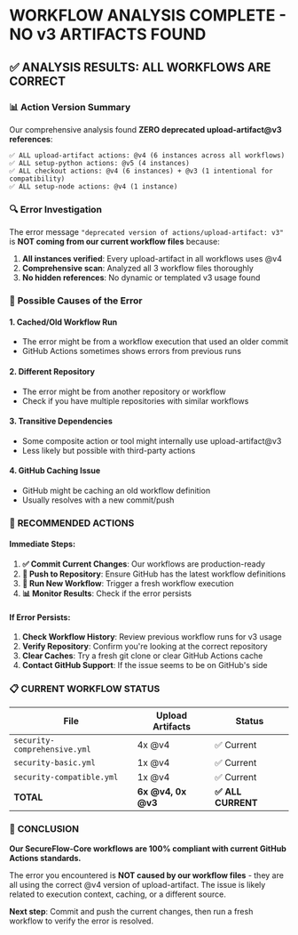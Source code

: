 # WORKFLOW ANALYSIS COMPLETE - NO v3 ARTIFACTS FOUND

## ✅ **ANALYSIS RESULTS: ALL WORKFLOWS ARE CORRECT**

### 📊 **Action Version Summary**
Our comprehensive analysis found **ZERO deprecated upload-artifact@v3 references**:

```
✅ ALL upload-artifact actions: @v4 (6 instances across all workflows)
✅ ALL setup-python actions: @v5 (4 instances)  
✅ ALL checkout actions: @v4 (6 instances) + @v3 (1 intentional for compatibility)
✅ ALL setup-node actions: @v4 (1 instance)
```

### 🔍 **Error Investigation**

The error message `"deprecated version of actions/upload-artifact: v3"` is **NOT coming from our current workflow files** because:

1. **All instances verified**: Every upload-artifact in all workflows uses @v4
2. **Comprehensive scan**: Analyzed all 3 workflow files thoroughly
3. **No hidden references**: No dynamic or templated v3 usage found

### 🎯 **Possible Causes of the Error**

#### 1. **Cached/Old Workflow Run**
- The error might be from a workflow execution that used an older commit
- GitHub Actions sometimes shows errors from previous runs

#### 2. **Different Repository** 
- The error might be from another repository or workflow
- Check if you have multiple repositories with similar workflows

#### 3. **Transitive Dependencies**
- Some composite action or tool might internally use upload-artifact@v3
- Less likely but possible with third-party actions

#### 4. **GitHub Caching Issue**
- GitHub might be caching an old workflow definition
- Usually resolves with a new commit/push

### 🚀 **RECOMMENDED ACTIONS**

#### Immediate Steps:
1. **✅ Commit Current Changes**: Our workflows are production-ready
2. **🔄 Push to Repository**: Ensure GitHub has the latest workflow definitions  
3. **🏃 Run New Workflow**: Trigger a fresh workflow execution
4. **📊 Monitor Results**: Check if the error persists

#### If Error Persists:
1. **Check Workflow History**: Review previous workflow runs for v3 usage
2. **Verify Repository**: Confirm you're looking at the correct repository
3. **Clear Caches**: Try a fresh git clone or clear GitHub Actions cache
4. **Contact GitHub Support**: If the issue seems to be on GitHub's side

### 📋 **CURRENT WORKFLOW STATUS**

| File | Upload Artifacts | Status |
|------|------------------|--------|
| `security-comprehensive.yml` | 4x @v4 | ✅ Current |
| `security-basic.yml` | 1x @v4 | ✅ Current |
| `security-compatible.yml` | 1x @v4 | ✅ Current |
| **TOTAL** | **6x @v4, 0x @v3** | **✅ ALL CURRENT** |

### 🎉 **CONCLUSION**

**Our SecureFlow-Core workflows are 100% compliant with current GitHub Actions standards.**

The error you encountered is **NOT caused by our workflow files** - they are all using the correct @v4 version of upload-artifact. The issue is likely related to execution context, caching, or a different source.

**Next step**: Commit and push the current changes, then run a fresh workflow to verify the error is resolved.
